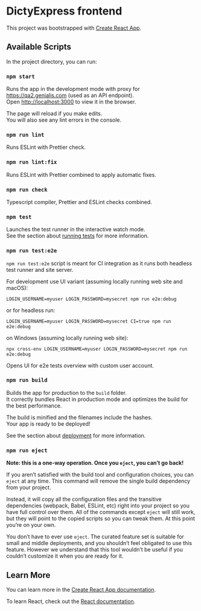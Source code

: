 # DictyExpress frontend

This project was bootstrapped with [Create React App](https://github.com/facebook/create-react-app).

## Available Scripts

In the project directory, you can run:

### `npm start`

Runs the app in the development mode with proxy for https://qa2.genialis.com (used as an API endpoint).<br />
Open [http://localhost:3000](http://localhost:3000) to view it in the browser.

The page will reload if you make edits.<br />
You will also see any lint errors in the console.

### `npm run lint`

Runs ESLint with Prettier check.

### `npm run lint:fix`

Runs ESLint with Prettier combined to apply automatic fixes.

### `npm run check`

Typescript compiler, Prettier and ESLint checks combined.

### `npm test`

Launches the test runner in the interactive watch mode.<br />
See the section about [running tests](https://facebook.github.io/create-react-app/docs/running-tests) for more information.

### `npm run test:e2e`

`npm run test:e2e` script is meant for CI integration as it runs both headless test runner and site server.

For development use UI variant (assuming locally running web site and macOS):

```
LOGIN_USERNAME=myuser LOGIN_PASSWORD=mysecret npm run e2e:debug
```

or for headless run:

```
LOGIN_USERNAME=myuser LOGIN_PASSWORD=mysecret CI=true npm run e2e:debug
```

on Windows (assuming locally running web site):

```
npx cross-env LOGIN_USERNAME=myuser LOGIN_PASSWORD=mysecret npm run e2e:debug
```

Opens UI for e2e tests overview with custom user account.



### `npm run build`

Builds the app for production to the `build` folder.<br />
It correctly bundles React in production mode and optimizes the build for the best performance.

The build is minified and the filenames include the hashes.<br />
Your app is ready to be deployed!

See the section about [deployment](https://facebook.github.io/create-react-app/docs/deployment) for more information.

### `npm run eject`

**Note: this is a one-way operation. Once you `eject`, you can’t go back!**

If you aren’t satisfied with the build tool and configuration choices, you can `eject` at any time. This command will remove the single build dependency from your project.

Instead, it will copy all the configuration files and the transitive dependencies (webpack, Babel, ESLint, etc) right into your project so you have full control over them. All of the commands except `eject` will still work, but they will point to the copied scripts so you can tweak them. At this point you’re on your own.

You don’t have to ever use `eject`. The curated feature set is suitable for small and middle deployments, and you shouldn’t feel obligated to use this feature. However we understand that this tool wouldn’t be useful if you couldn’t customize it when you are ready for it.

## Learn More

You can learn more in the [Create React App documentation](https://facebook.github.io/create-react-app/docs/getting-started).

To learn React, check out the [React documentation](https://reactjs.org/).
